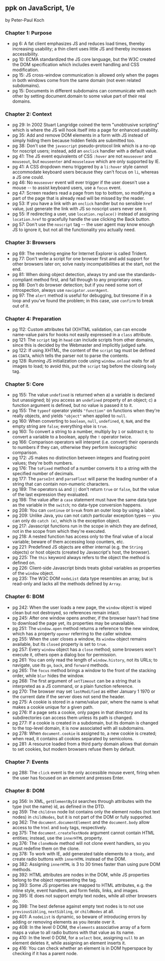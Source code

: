 ## ppk on JavaScript, 1/e

by Peter-Paul Koch

### Chapter 1: Purpose
* pg 6: A fat client emphasizes JS and reduces load times, thereby increasing usability; a thin client uses little JS and thereby increases accessibility.
* pg 10: ECMA standardized the JS core language, but the W3C created the DOM specification which includes event handling and CSS modification.
* pg 15: JS cross-window communication is allowed only when the pages in both windows come from the same domain (not even related subdomains).
* pg 15: Documents in different subdomains can communicate with each other by setting document.domain to some value part of their real domains.

### Chapter 2: Context
* pg 29: In 2002 Stuart Langridge coined the term "unobtrusive scripting" which is where the JS will hook itself into a page for enhanced usability.
* pg 35: Add and remove DOM elements in a form with JS instead of simply hiding them because hidden fields are submitted too.
* pg 38: Don't use the `javascript` pseudo-protocol link which is a no-op for noscript users; instead, add an `onclick` handler with a default value.
* pg 41: The JS event equivalents of CSS `:hover` are not `mouseover` and `mouseout`, but `mouseenter` and `mouseleave` which are only supported by IE.
* pg 41: A CSS dropdown menu triggered by a `li:hover` style cannot accommodate keyboard users because they can't focus on `li`, whereas a JS one could.
* pg 46: No `mouseover` event will ever trigger if the user doesn't use a mouse -- to assist keyboard users, use a `focus` event.
* pg 47: Screen readers read a page from top to bottom, so modifying a part of the page that is already read will be missed by the reader.
* pg 53: If you have a link with an `onclick` handler but no sensible `href` value, just generate the link with JS so noscript users never see it.
* pg 55: If redirecting a user, use `location.replace()` instead of assigning `location.href` to gracefully handle the use clicking the Back button.
* pg 57: Don't use the `noscript` tag -- the user agent may know enough JS to ignore it, but not all the functionality you actually need.

### Chapter 3: Browsers
* pg 69: The rendering engine for Internet Explorer is called Trident.
* pg 77: Don't write a script for one browser first and add support for other browsers later on; solve nasty incompatibilities at the start, not the end.
* pg 81: When doing object detection, always try and use the standards-compliant method first, and fall through to any proprietary ones.
* pg 88: Don't do browser detection; but if you need some sort of introspection, always use `navigator.userAgent`.
* pg 97: The `alert` method is useful for debugging, but tiresome if in a loop and you've found the problem; in this case, use `confirm` to break out of it.

### Chapter 4: Preparation
* pg 112: Custom attributes fail (X)HTML validation, can can encode name-value pairs for hooks not easily expressed in a `class` attribute.
* pg 121: The `script` tag in `head` can include scripts from other domains, since this is decided by the Webmaster and implicitly judged safe.
* pg 122: If using XHTML, the content of the `script` tag must be defined as `CDATA`, which tells the parser not to parse the contents.
* pg 128: Running JS initialization code using `window.onload` waits for all images to load; to avoid this, put the `script` tag before the closing `body` tag.

### Chapter 5: Core
* pg 155: The value `undefined` is returned when a) a variable is declared but unassigned; b) you access an `undefined` property of an object; c) a function argument is defined, but no value is passed it to it.
* pg 155: The `typeof` operator yields `"function"` on functions when they're really objects, and yields `"object"` when applied to `null`.
* pg 160: When converting to `boolean`, `null`, `undefined`, `0`, `NaN`, and the empty string are `false`; everything else is `true`.
* pg 160: To convert a string to a number, multiply by `1` or subtract `0`; to convert a variable to a boolean, apply the `!` operator twice.
* pg 166: Comparison operators will interpret (i.e. convert) their operands to numbers if they can, otherwise they perform lexicographic comparison.
* pg 172: JS makes no distinction between integers and floating point values; they're both numbers.
* pg 176: The `toFixed` method of a number converts it to a string with the specified number of decimals.
* pg 177: The `parseInt` and `parseFloat` will parse the leading number of a string that can contain non-numeric characters.
* pg 189: The operators `&&` and `||` don't return `true` or `false`, but the value of the last expression they evaluated.
* pg 198: The value after a `case` statement must have the same data type as the variable in the `switch`; no data-type conversion happens.
* pg 208: You can `continue` or `break` from an outer loop by using a label.
* pg 209: Unlike Java, you can not catch particular exception types -- you can only do `catch (e)`, which is the exception object.
* pg 217: Javascript functions run in the scope in which they are defined, not in the scope from which they're executed.
* pg 218: A nested function has access only to the final value of a local variable; beware of them accessing loop counters, etc.
* pg 221: Predefined JS objects are either internal (e.g. the `String` objects) or host objects (created by Javascript's host, the browser).
* pg 225: The `this` keyword always refers to the object the method is defined on.
* pg 226: Client-side Javascript binds treats global variables as properties of the `window` object.
* pg 235: The W3C DOM `nodeList` data type resembles an array, but is read-only and lacks all the methods defined by `Array`.

### Chapter 6: BOM
* pg 242: When the user loads a new page, the `window` object is wiped clean but not destroyed, so references remain intact.
* pg 245: After one window opens another, if the browser hasn't had time to download the page yet, its properties may be unavailable.
* pg 251: The `window.open` method returns a reference to the new window, which has a property `opener` referring to the caller window.
* pg 255: When the user closes a window, its `window` object remains available, but its `closed` property is set to `true`.
* pg 257: Every `window` object has a `close` method; some browsers won't execute it, others open a dialog box for permission.
* pg 261: You can only read the length of `window.history`, not its URLs; to navigate, use its `go`, `back`, and `forward` methods.
* pg 265: The `focus` method brings a window to the front of the stacking order, while `blur` hides the window.
* pg 268: The first argument of `setTimeout` can be a string that is interpreted as a JS command, or a plain function reference.
* pg 270: The browser may set `lastModified` as either January 1 1970 or the current date if the server does not send the header.
* pg 275: A cookie is stored in a name/value pair, where the name is what makes a cookie unique for a given path.
* pg 276: If a page sets a cookie, only pages in that directory and its subdirectories can access them unless its path is changed.
* pg 277: If a cookie is created in a subdomain, but its domain is changed to the top-level domain, it is now associated with all subdomains.
* pg 278: When `document.cookie` is assigned to, a new cookie is created; when read, it contains all cookies separated by semicolons.
* pg 281: A resource loaded from a third party domain allows that domain to set cookies, but modern browsers refuse them by default.

### Chapter 7: Events
* pg 288: The `click` event is the only accessible mouse event, firing when the user has focused on an element and presses Enter.

### Chapter 8: DOM
* pg 356: In XML, `getElementById` searches through attributes with the type (not the name) id, as defined in the DTD.
* pg 359: The `children` node list contains only the element nodes (not text nodes) in `childNodes`, but it is not part of the DOM or fully supported.
* pg 362: The `document.documentElement` and the `document.body` allow access to the `html` and `body` tags, respectively.
* pg 375: The `document.createTextNode` argument cannot contain HTML entities; instead, use the `innerHTML` property.
* pg 376: The `cloneNode` method will not clone event handlers, so you must redefine them on the clone.
* pg 378: To work with IE, add generated table elements to a `tbody`, and create radio buttons with `innerHTML` instead of the DOM.
* pg 382: Assigning `innerHTML` is 3 to 30 times faster than using pure DOM methods.
* pg 392: HTML attributes are nodes in the DOM, while JS properties belong to the object representing the tag. 
* pg 393: Some JS properties are mapped to HTML attributes, e.g. the inline style, event handlers, and form fields, links, and images.
* pg 395: IE does not support empty text nodes, while all other browsers do.
* pg 398: The best defense against empty text nodes is to not use `previousSibling`, `nextSibling`, or `childNodes` at all.
* pg 401: A `nodeList` is dynamic, so beware of introducing errors by adding or removing elements as you iterate over it.
* pg 408: In the level 0 DOM, the `elements` associative array of a form maps a value to all radio buttons with that value as its name.
* pg 410: In the level 0 DOM, for a `select` box, assigning `null` to an element deletes it, while assigning an element inserts it.
* pg 416: You can check whether an element is in DOM hyperspace by checking if it has a parent node.

